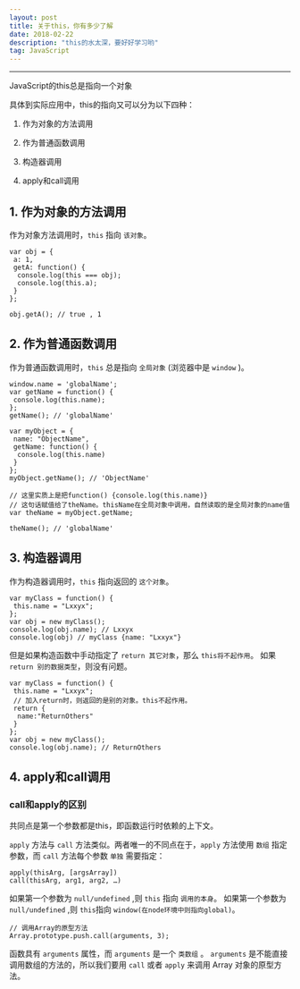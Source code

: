 ```yaml
---
layout: post
title: 关于this，你有多少了解
date: 2018-02-22
description: "this的水太深，要好好学习哟"
tag: JavaScript
---
```


***

JavaScript的this总是指向一个对象

具体到实际应用中，this的指向又可以分为以下四种：

1. 作为对象的方法调用

2. 作为普通函数调用

3. 构造器调用

4. apply和call调用

## 1. 作为对象的方法调用

作为对象方法调用时，`this` 指向 `该对象`。

    var obj = {
     a: 1,
     getA: function() {
      console.log(this === obj);
      console.log(this.a);
     }
    };
     
    obj.getA(); // true , 1

## 2. 作为普通函数调用

作为普通函数调用时，`this` 总是指向 `全局对象` (浏览器中是 `window` )。

    window.name = 'globalName';
    var getName = function() {
     console.log(this.name);
    };
    getName(); // 'globalName'
     
    var myObject = {
     name: "ObjectName",
     getName: function() {
      console.log(this.name)
     }
    };
    myObject.getName(); // 'ObjectName'
     
    // 这里实质上是把function() {console.log(this.name)}
    // 这句话赋值给了theName。thisName在全局对象中调用，自然读取的是全局对象的name值
    var theName = myObject.getName;
     
    theName(); // 'globalName'
    
    
## 3. 构造器调用

作为构造器调用时，`this` 指向返回的 `这个对象`。

    var myClass = function() {
     this.name = "Lxxyx";
    };
    var obj = new myClass();
    console.log(obj.name); // Lxxyx
    console.log(obj) // myClass {name: "Lxxyx"}

但是如果构造函数中手动指定了 `return 其它对象`，那么 `this将不起作用`。
如果 `return 别的数据类型`，则没有问题。

    var myClass = function() {
     this.name = "Lxxyx";
     // 加入return时，则返回的是别的对象。this不起作用。
     return {
      name:"ReturnOthers"
     }
    };
    var obj = new myClass();
    console.log(obj.name); // ReturnOthers
    
## 4. apply和call调用

### call和apply的区别

共同点是第一个参数都是this，即函数运行时依赖的上下文。

`apply` 方法与 `call` 方法类似。两者唯一的不同点在于，`apply` 方法使用 `数组` 指定参数，而 `call` 方法每个参数 `单独` 需要指定：

    apply(thisArg, [argsArray])
    call(thisArg, arg1, arg2, …)

如果第一个参数为 `null/undefined` ,则 `this` 指向 `调用的本身`。
如果第一个参数为 `null/undefined` ,则 `this`指向 `window(在node环境中则指向global)`。

    // 调用Array的原型方法
    Array.prototype.push.call(arguments, 3);
 
函数具有 `arguments` 属性，而 `arguments` 是一个 `类数组` 。
 `arguments` 是不能直接调用数组的方法的，所以我们要用 `call` 或者 `apply` 来调用 Array 对象的原型方法。
 